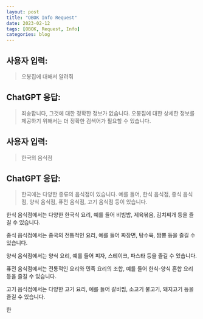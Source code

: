 ```yaml
---
layout: post
title: "OBOK Info Request"
date: 2023-02-12
tags: [OBOK, Request, Info]
categories: blog
---
```


## 사용자 입력:
> 오봉집에 대해서 알려줘

## ChatGPT 응답:
> 죄송합니다, 그것에 대한 정확한 정보가 없습니다. 오봉집에 대한 상세한 정보를 제공하기 위해서는 더 정확한 검색어가 필요할 수 있습니다.

## 사용자 입력:
> 한국의 음식점

## ChatGPT 응답:
> 한국에는 다양한 종류의 음식점이 있습니다. 예를 들어, 한식 음식점, 중식 음식점, 양식 음식점, 퓨전 음식점, 고기 음식점 등이 있습니다. 

한식 음식점에서는 다양한 한국식 요리, 예를 들어 비빔밥, 제육볶음, 김치찌개 등을 즐길 수 있습니다. 

중식 음식점에서는 중국의 전통적인 요리, 예를 들어 짜장면, 탕수육, 짬뽕 등을 즐길 수 있습니다. 

양식 음식점에서는 양식 요리, 예를 들어 피자, 스테이크, 파스타 등을 즐길 수 있습니다. 

퓨전 음식점에서는 전통적인 요리와 민족 요리의 조합, 예를 들어 한식-양식 혼합 요리 등을 즐길 수 있습니다.

고기 음식점에서는 다양한 고기 요리, 예를 들어 갈비찜, 소고기 불고기, 돼지고기 등을 즐길 수 있습니다.

한


